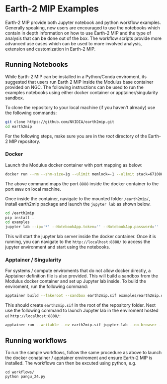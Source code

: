 # Earth-2 MIP Examples

Earth-2 MIP provide both Jupyter notebook and python workflow examples.
Generally speaking, new users are encouraged to use the notebooks which contain in depth information
on how to use Earth-2 MIP and the type of analysis that can be done out of the box.
The workflow scripts provide more advanced use cases which can be used to more involved analysis, extension and customization
in Earth-2 MIP.

## Running Notebooks

While Earth-2 MIP can be installed in a Python/Conda enviroment, its suggested that users run Earth 2 MIP inside the Modulus base container provided on NGC.
The following instructions can be used to run the examples notebooks using either docker container or apptainer/singularity sandbox.

To clone the repository to your local machine (if you haven't already) use the following commands:

```bash
git clone https://github.com/NVIDIA/earth2mip.git
cd earth2mip
```
For the following steps, make sure you are in the *root* directory of the Earth-2 MIP repository.

### Docker

Launch the Modulus docker container with port mapping as below:

```bash
docker run --rm --shm-size=1g --ulimit memlock=-1 --ulimit stack=67108864 --runtime nvidia -p 8888:8888 -v ${PWD}:/earth2mip -it nvcr.io/nvidia/modulus/modulus:23.08
```

The above command maps the port `8888` inside the docker container to the port `8888` on local machine.

Once inside the container, navigate to the mounted folder `/earth2mip/`, install earth2mip package and launch the `jupyter lab` as shown below.

```bash
cd /earth2mip
pip install .
cd examples
jupyter lab --ip='*' --NotebookApp.token='' --NotebookApp.password=''
```

This will start the jupyter lab server inside the docker container. Once it is running, you can navigate to the `http://localhost:8888/` to access the jupyter environment and start using the notebooks.

### Apptainer / Singularity

For systems / compute enviroments that do not allow docker directly, a Apptainer definition file is also provided.
This will build a sandbox from the Modulus docker container and set up Jupyter lab inside.
To build the enviroment, run the following command:

```bash
apptainer build --fakeroot --sandbox earth2mip.sif examples/earth2mip.def
```

This should create `earth2mip.sif` in the root of the repository folder.
Next use the following command to launch Jupyter lab in the enviroment hosted at `http://localhost:8888/`:


```bash
apptainer run --writable --nv earth2mip.sif jupyter-lab --no-browser --allow-root --ip=0.0.0.0 --port=8888 --NotebookApp.token="" --notebook-dir=/examples/
```

## Running workflows

To run the sample workflows, follow the same procedure as above to launch the docker conatainer / apptainer enviroment and ensure Earth-2 MIP is installed.
The workflows can then be excuted using python, e.g.

```
cd workflows/
python pangu_24.py
```
